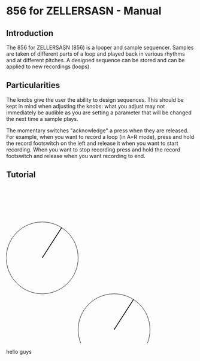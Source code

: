 # 856 for ZELLERSASN - Manual

## Introduction

The 856 for ZELLERSASN (856) is a looper and sample sequencer. Samples are taken
of different parts of a loop and played back in various rhythms and at different
pitches. A designed sequence can be stored and can be applied to new recordings
(loops).

## Particularities

The knobs give the user the ability to design sequences. This should be kept in
mind when adjusting the knobs: what you adjust may not immediately be audible as
you are setting a parameter that will be changed the next time a sample plays.

The momentary switches "acknowledge" a press when they are released. For
example, when you want to record a loop (in A=R mode), press and hold the record
footswitch on the left and release it when you want to start recording. When you
want to stop recording press and hold the record footswitch and release when you
want recording to end.

## Tutorial

<svg width="6in" height="5in">
<circle cx="1in" cy="2in" r="1in" stroke="black"stroke-width="1"fill="none" />
<line x1="1in" y1="2in" x2="1.54030230587in" y2="1.15852901519in" stroke="black" stroke-width="2"/>
<circle cx="3in" cy="4in" r="1in" stroke="black"stroke-width="1"fill="none" />
<line x1="3in" y1="4in" x2="3.54030230587in" y2="3.15852901519in" stroke="black" stroke-width="2"/>
</svg>




hello guys
